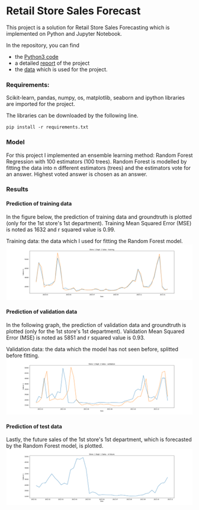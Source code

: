 # Retail Store Sales Forecast
This project is a solution for Retail Store Sales Forecasting which is implemented on Python and Jupyter Notebook.

In the repository, you can find 
- the [Python3 code](retail_store_sales_forecast.ipynb) 
- a detailed [report](REPORT.md) of the project 
- the [data](data/) which is used for the project.

### Requirements:

Scikit-learn, pandas, numpy, os, matplotlib, seaborn and ipython libraries are imported for the project.

The libraries can be downloaded by the following line.

    pip install -r requirements.txt

### Model
For this project I implemented an ensemble learning method: Random Forest Regression with 100 estimators (100 trees). Random Forest is modelled by fitting the data into n different estimators (trees) and the estimators vote for an answer. Highest voted answer is chosen as an answer.

### Results
#### Prediction of training data
In the figure below, the prediction of training data and groundtruth is plotted (only for the 1st store's 1st department). Training Mean Squared Error (MSE) is noted as 1632 and r squared value is 0.99.

Training data: the data which I used for fitting the Random Forest model.
![](imgs/training.png)

#### Prediction of validation data
In the following graph, the prediction of validation data and groundtruth is plotted (only for the 1st store's 1st department). Validation Mean Squared Error (MSE) is noted as 5851 and r squared value is 0.93.

Validation data: the data which the model has not seen before, splitted before fitting.
![](imgs/validation.png)

#### Prediction of test data
Lastly, the future sales of the 1st store's 1st department, which is forecasted by the Random Forest model, is plotted. 
![](imgs/in_future.png)
